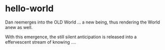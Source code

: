 # hello-world
Dan reemerges into the OLD World ... a new being, thus rendering the World anew as well.

With this emergence, the still silent anticipation is released into a effervescent stream of knowing .... 
